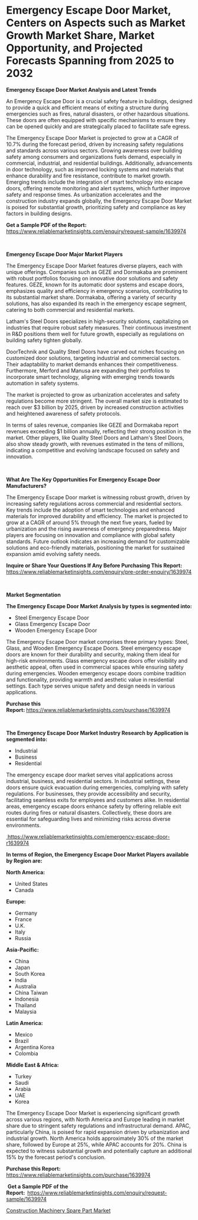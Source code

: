 <p><h1>Emergency Escape Door Market, Centers on Aspects such as Market Growth Market Share, Market Opportunity, and Projected Forecasts Spanning from 2025 to 2032</h1></p><p><strong>Emergency Escape Door Market Analysis and Latest Trends</strong></p>
<p><p>An Emergency Escape Door is a crucial safety feature in buildings, designed to provide a quick and efficient means of exiting a structure during emergencies such as fires, natural disasters, or other hazardous situations. These doors are often equipped with specific mechanisms to ensure they can be opened quickly and are strategically placed to facilitate safe egress.</p><p>The Emergency Escape Door Market is projected to grow at a CAGR of 10.7% during the forecast period, driven by increasing safety regulations and standards across various sectors. Growing awareness over building safety among consumers and organizations fuels demand, especially in commercial, industrial, and residential buildings. Additionally, advancements in door technology, such as improved locking systems and materials that enhance durability and fire resistance, contribute to market growth. Emerging trends include the integration of smart technology into escape doors, offering remote monitoring and alert systems, which further improve safety and response times. As urbanization accelerates and the construction industry expands globally, the Emergency Escape Door Market is poised for substantial growth, prioritizing safety and compliance as key factors in building designs.</p></p>
<p><strong>Get a Sample PDF of the Report:&nbsp;</strong> <a href="https://www.reliablemarketinsights.com/enquiry/request-sample/1639974?utm_campaign=2248&utm_medium=2&utm_source=Github&utm_content=ia&utm_term=23022025&utm_id=emergency-escape-door">https://www.reliablemarketinsights.com/enquiry/request-sample/1639974</a></p>
<p>&nbsp;</p>
<p><strong>Emergency Escape Door Major Market Players</strong></p>
<p><p>The Emergency Escape Door Market features diverse players, each with unique offerings. Companies such as GEZE and Dormakaba are prominent with robust portfolios focusing on innovative door solutions and safety features. GEZE, known for its automatic door systems and escape doors, emphasizes quality and efficiency in emergency scenarios, contributing to its substantial market share. Dormakaba, offering a variety of security solutions, has also expanded its reach in the emergency escape segment, catering to both commercial and residential markets.</p><p>Latham's Steel Doors specializes in high-security solutions, capitalizing on industries that require robust safety measures. Their continuous investment in R&D positions them well for future growth, especially as regulations on building safety tighten globally.</p><p>DoorTechnik and Quality Steel Doors have carved out niches focusing on customized door solutions, targeting industrial and commercial sectors. Their adaptability to market demands enhances their competitiveness. Furthermore, Merford and Manusa are expanding their portfolios to incorporate smart technology, aligning with emerging trends towards automation in safety systems.</p><p>The market is projected to grow as urbanization accelerates and safety regulations become more stringent. The overall market size is estimated to reach over $3 billion by 2025, driven by increased construction activities and heightened awareness of safety protocols.</p><p>In terms of sales revenue, companies like GEZE and Dormakaba report revenues exceeding $1 billion annually, reflecting their strong position in the market. Other players, like Quality Steel Doors and Latham's Steel Doors, also show steady growth, with revenues estimated in the tens of millions, indicating a competitive and evolving landscape focused on safety and innovation.</p></p>
<p>&nbsp;</p>
<p><strong>What Are The Key Opportunities For Emergency Escape Door Manufacturers?</strong></p>
<p><p>The Emergency Escape Door market is witnessing robust growth, driven by increasing safety regulations across commercial and residential sectors. Key trends include the adoption of smart technologies and enhanced materials for improved durability and efficiency. The market is projected to grow at a CAGR of around 5% through the next five years, fueled by urbanization and the rising awareness of emergency preparedness. Major players are focusing on innovation and compliance with global safety standards. Future outlook indicates an increasing demand for customizable solutions and eco-friendly materials, positioning the market for sustained expansion amid evolving safety needs.</p></p>
<p><strong>Inquire or Share Your Questions If Any Before Purchasing This Report:</strong> <a href="https://www.reliablemarketinsights.com/enquiry/pre-order-enquiry/1639974?utm_campaign=2248&utm_medium=2&utm_source=Github&utm_content=ia&utm_term=23022025&utm_id=emergency-escape-door">https://www.reliablemarketinsights.com/enquiry/pre-order-enquiry/1639974</a></p>
<p>&nbsp;</p>
<p><strong>Market Segmentation</strong></p>
<p><strong>The Emergency Escape Door Market Analysis by types is segmented into:</strong></p>
<p><ul><li>Steel Emergency Escape Door</li><li>Glass Emergency Escape Door</li><li>Wooden Emergency Escape Door</li></ul></p>
<p><p>The Emergency Escape Door market comprises three primary types: Steel, Glass, and Wooden Emergency Escape Doors. Steel emergency escape doors are known for their durability and security, making them ideal for high-risk environments. Glass emergency escape doors offer visibility and aesthetic appeal, often used in commercial spaces while ensuring safety during emergencies. Wooden emergency escape doors combine tradition and functionality, providing warmth and aesthetic value in residential settings. Each type serves unique safety and design needs in various applications.</p></p>
<p><strong>Purchase this Report:&nbsp;</strong><a href="https://www.reliablemarketinsights.com/purchase/1639974?utm_campaign=2248&utm_medium=2&utm_source=Github&utm_content=ia&utm_term=23022025&utm_id=emergency-escape-door">https://www.reliablemarketinsights.com/purchase/1639974</a></p>
<p>&nbsp;</p>
<p><strong>The Emergency Escape Door Market Industry Research by Application is segmented into:</strong></p>
<p><ul><li>Industrial</li><li>Business</li><li>Residential</li></ul></p>
<p><p>The emergency escape door market serves vital applications across industrial, business, and residential sectors. In industrial settings, these doors ensure quick evacuation during emergencies, complying with safety regulations. For businesses, they provide accessibility and security, facilitating seamless exits for employees and customers alike. In residential areas, emergency escape doors enhance safety by offering reliable exit routes during fires or natural disasters. Collectively, these doors are essential for safeguarding lives and minimizing risks across diverse environments.</p></p>
<p><a href="https://www.reliablemarketinsights.com/emergency-escape-door-r1639974?utm_campaign=2248&utm_medium=2&utm_source=Github&utm_content=ia&utm_term=23022025&utm_id=emergency-escape-door">&nbsp;https://www.reliablemarketinsights.com/emergency-escape-door-r1639974</a></p>
<p><strong>In terms of Region, the Emergency Escape Door Market Players available by Region are:</strong></p>
<p>
    <p> <strong> North America: </strong>
        <ul>
            <li>United States</li>
            <li>Canada</li>
        </ul>
        </p> 
    <p> <strong> Europe: </strong>
        <ul>
            <li>Germany</li>
            <li>France</li>
            <li>U.K.</li>
            <li>Italy</li>
            <li>Russia</li>
        </ul>
        </p> 
    <p> <strong> Asia-Pacific: </strong>
        <ul>
            <li>China</li>
            <li>Japan</li>
            <li>South Korea</li>
            <li>India</li>
            <li>Australia</li>
            <li>China Taiwan</li>
            <li>Indonesia</li>
            <li>Thailand</li>
            <li>Malaysia</li>
        </ul>
        </p> 
    <p> <strong> Latin America: </strong>
        <ul>
            <li>Mexico</li>
            <li>Brazil</li>
            <li>Argentina Korea</li>
            <li>Colombia</li>
        </ul>
        </p> 
    <p> <strong> Middle East & Africa: </strong>
        <ul>
            <li>Turkey</li>
            <li>Saudi</li>
            <li>Arabia</li>
            <li>UAE</li>
            <li>Korea</li>
        </ul>
    </p>
    </p>
<p><p>The Emergency Escape Door Market is experiencing significant growth across various regions, with North America and Europe leading in market share due to stringent safety regulations and infrastructural demand. APAC, particularly China, is poised for rapid expansion driven by urbanization and industrial growth. North America holds approximately 30% of the market share, followed by Europe at 25%, while APAC accounts for 20%. China is expected to witness substantial growth and potentially capture an additional 15% by the forecast period's conclusion.</p></p>
<p><strong>Purchase this Report: </strong><a href="https://www.reliablemarketinsights.com/purchase/1639974?utm_campaign=2248&utm_medium=2&utm_source=Github&utm_content=ia&utm_term=23022025&utm_id=emergency-escape-door">https://www.reliablemarketinsights.com/purchase/1639974</a></p>
<p>&nbsp;<strong>Get a Sample PDF of the Report:&nbsp;&nbsp;</strong><a href="https://www.reliablemarketinsights.com/enquiry/request-sample/1639974?utm_campaign=2248&utm_medium=2&utm_source=Github&utm_content=ia&utm_term=23022025&utm_id=emergency-escape-door">https://www.reliablemarketinsights.com/enquiry/request-sample/1639974</a></p>
<p><strong></strong></p>
<p><p><a href="https://github.com/hammelximalschid/Market-Research-Report-List-1/blob/main/construction-machinery-spare-part-market.md?utm_campaign=2248&utm_medium=2&utm_source=Github&utm_content=ia&utm_term=23022025&utm_id=emergency-escape-door">Construction Machinery Spare Part Market</a></p></p>